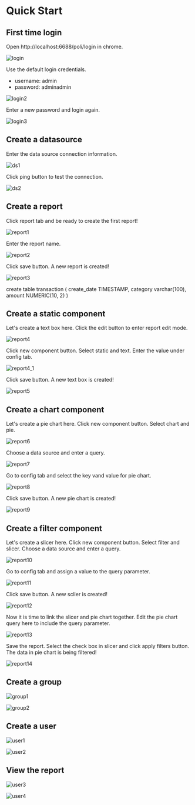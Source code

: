 # Quick Start
  
## First time login

Open  http://localhost:6688/poli/login in chrome.

![login](_images/screenshots/login.jpg)

Use the default login credentials.

* username: admin
* password: adminadmin

![login2](_images/screenshots/login2.jpg)

Enter a new password and login again.

![login3](_images/screenshots/login3.jpg)

## Create a datasource

Enter the data source connection information.

![ds1](_images/screenshots/ds1.jpg)

Click ping button to test the connection.

![ds2](_images/screenshots/ds2.jpg)

## Create a report

Click report tab and be ready to create the first report!

![report1](_images/screenshots/report1.jpg)

Enter the report name.

![report2](_images/screenshots/report2.jpg)

Click save button. A new report is created!

![report3](_images/screenshots/report3.jpg)


create table transaction (
	create_date TIMESTAMP,
	category varchar(100),
	amount NUMERIC(10, 2)
)

## Create a static component

Let's create a text box here. Click the edit button to enter report edit mode.

![report4](_images/screenshots/report4.jpg)

Click new component button. Select static and text. Enter the value under config tab.

![report4_1](_images/screenshots/report4_1.jpg)

Click save button. A new text box is created!

![report5](_images/screenshots/report5.jpg)

## Create a chart component

Let's create a pie chart here. Click new component button. Select chart and pie.

![report6](_images/screenshots/report6.jpg)

Choose a data source and enter a query.

![report7](_images/screenshots/report7.jpg)

Go to config tab and select the key vand value for pie chart.

![report8](_images/screenshots/report8.jpg)

Click save button. A new pie chart is created!

![report9](_images/screenshots/report9.jpg)

## Create a filter component

Let's create a slicer here. Click new component button. Select filter and slicer. Choose a data source and enter a query.

![report10](_images/screenshots/report10.jpg)

Go to config tab and assign a value to the query parameter.

![report11](_images/screenshots/report11.jpg)

Click save button. A new sclier is created!

![report12](_images/screenshots/report12.jpg)

Now it is time to link the slicer and pie chart together. Edit the pie chart query here to include the query parameter.

![report13](_images/screenshots/report13.jpg)

Save the report. Select the check box in slicer and click apply filters button. The data in pie chart is being filtered! 

![report14](_images/screenshots/report14.jpg)

## Create a group

![group1](_images/screenshots/group1.jpg)

![group2](_images/screenshots/group2.jpg)

## Create a user

![user1](_images/screenshots/user2.jpg)

![user2](_images/screenshots/user2.jpg)

## View the report

![user3](_images/screenshots/user3.jpg)

![user4](_images/screenshots/user4.jpg)